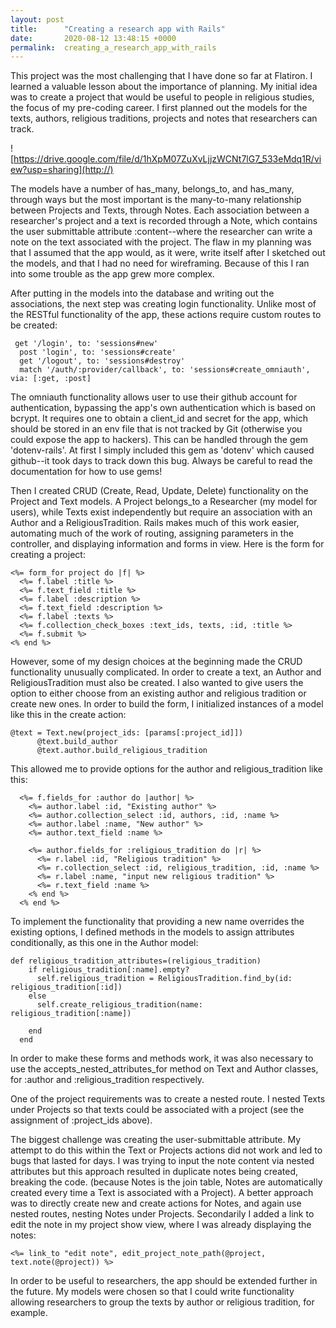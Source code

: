 ```yaml
---
layout: post
title:      "Creating a research app with Rails"
date:       2020-08-12 13:48:15 +0000
permalink:  creating_a_research_app_with_rails
---
```



This project was the most challenging that I have done so far at Flatiron. I learned a valuable lesson about the importance of planning. My initial idea was to create a project that would be useful to people in religious studies, the focus of my pre-coding career. I first planned out the models for the texts, authors, religious traditions, projects and notes that researchers can track.

![https://drive.google.com/file/d/1hXpM07ZuXvLjjzWCNt7lG7_533eMdq1R/view?usp=sharing](http://)

The models have a number of has_many, belongs_to, and has_many, through ways but the most important is the many-to-many relationship between Projects and Texts, through Notes. Each association between a researcher's project and a text is recorded through a Note, which contains the user submittable attribute :content--where the researcher can write a note on the text associated with the project. The flaw in my planning was that I assumed that the app would, as it were, write itself after I sketched out the models, and that I had no need for wireframing. Because of this I ran into some trouble as the app grew more complex.

After putting in the models into the database and writing out the associations, the next step was creating login functionality. Unlike most of the RESTful functionality of the app, these actions require custom routes to be created:
```
 get '/login', to: 'sessions#new'
  post 'login', to: 'sessions#create'
  get '/logout', to: 'sessions#destroy'
  match '/auth/:provider/callback', to: 'sessions#create_omniauth', via: [:get, :post]
```

The omniauth functionality allows user to use their github account for authentication, bypassing the app's own authentication which is based on bcrypt. It requires one to obtain a client_id and secret for the app, which should be stored in an env file that is not tracked by Git (otherwise you could expose the app to hackers). This can be handled through the gem 'dotenv-rails'. At first I simply included this gem as 'dotenv' which caused github--it took days to track down this bug. Always be careful to read the documentation for how to use gems!

Then I created CRUD (Create, Read, Update, Delete) functionality on the Project and Text models. A Project belongs_to a Researcher (my model for users), while Texts exist independently but require an association with an Author and a ReligiousTradition. Rails makes much of this work easier, automating much of the work of routing, assigning parameters in the controller, and displaying information and forms in view. Here is the form for creating a project:
```
<%= form_for project do |f| %>
  <%= f.label :title %>
  <%= f.text_field :title %>
  <%= f.label :description %>
  <%= f.text_field :description %>
  <%= f.label :texts %>
  <%= f.collection_check_boxes :text_ids, texts, :id, :title %>
  <%= f.submit %>
<% end %>
```
However, some of my design choices at the beginning made the CRUD functionality unusually complicated. In order to create a text, an Author and ReligiousTradition must also be created. I also wanted to give users the option to either choose from an existing author and religious tradition or create new ones. In order to build the form, I initialized instances of a model like this in the create action:
```
@text = Text.new(project_ids: [params[:project_id]])
      @text.build_author
      @text.author.build_religious_tradition
```
This allowed me to provide options for the author and religious_tradition like this:
```
  <%= f.fields_for :author do |author| %>
    <%= author.label :id, "Existing author" %>
    <%= author.collection_select :id, authors, :id, :name %>
    <%= author.label :name, "New author" %>
    <%= author.text_field :name %>
    
    <%= author.fields_for :religious_tradition do |r| %>
      <%= r.label :id, "Religious tradition" %>
      <%= r.collection_select :id, religious_tradition, :id, :name %>
      <%= r.label :name, "input new religious tradition" %>
      <%= r.text_field :name %>
    <% end %>
  <% end %>
```
To implement the functionality that providing a new name overrides the existing options, I defined methods in the models to assign attributes conditionally, as this one in the Author model:
```
def religious_tradition_attributes=(religious_tradition)
    if religious_tradition[:name].empty?
      self.religious_tradition = ReligiousTradition.find_by(id: religious_tradition[:id])
    else
      self.create_religious_tradition(name: religious_tradition[:name])
      
    end
  end
```
In order to make these forms and methods work, it was also necessary to use the accepts_nested_attributes_for method on Text and Author classes, for :author and :religious_tradition respectively.

One of the project requirements was to create a nested route. I nested Texts under Projects so that texts could be associated with a project (see the assignment of :project_ids above).

The biggest challenge was creating the user-submittable attribute. My attempt to do this within the Text or Projects actions did not work and led to bugs that lasted for days. I was trying to input the note content via nested attributes but this approach resulted in duplicate notes being created, breaking the code. (because Notes is the join table, Notes are automatically created every time a Text is associated with a Project). A better approach was to directly create new and create actions for  Notes, and again use nested routes, nesting Notes under Projects. Secondarily I added a link to edit the note in my project show view, where I was already displaying the notes:
```
<%= link_to "edit note", edit_project_note_path(@project, text.note(@project)) %>
```

In order to be useful to researchers, the app should be extended further in the future. My models were chosen so that I could write functionality allowing researchers to group the texts by author or religious tradition, for example.
